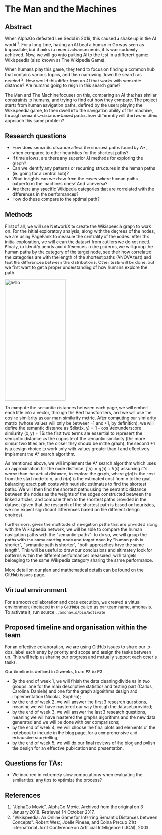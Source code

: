# The Man and the Machines

## Abstract

<!---
Created an alt intro
-->
When AlphaGo defeated Lee Sedol in 2016, this caused a shake up in the AI world <sup>1</sup>. For a long time, having an
AI beat a human in Go was seen as impossible, but thanks to recent advancements, this was suddenly achieved. Now, we will
go onto putting AI to the test in a different game: Wikispeedia (also known as The Wikipedia Game). 

When humans play this game, they tend to focus on finding a common hub that contains various topics, and then narrowing
down the search as needed <sup>2</sup>. How would this differ from an AI that works with semantic distance? Are humans
going to reign in this search game?

The Man and The Machine focuses on this, comparing an AI that has similar constraints to humans, and trying to find out
how they compare. The project starts from human navigation paths, defined by the users playing the Wikispeedia game, to 
then dwell into the navigation ability of the machine, through semantic-distance-based paths: how differently will the 
two entities approach this same problem?

<!---
Danielle's original intro

Did you ever get lost in your Wikipedia session, when a chain reaction in your thoughts lead you from the discography of your favourite artist to the colonial history of Tokelau?
Over the centuries, our personal experiences and the evolution of linguistics made us able to create connections, and we are now reflecting this tendency in knowledge graphs like Wikipedia.
However, among the countless paths connecting two topics, our fallible mind often relies on our biased knowledge to create those connections: this leads us to trace paths that can appear obvious to us, but unnecessarily long or even nonsensical to a machine, which is traditionally seeking the fastest and optimal approach.
The Man and the Machine starts from human navigation paths, defined by the users playing the Wikispeedia game, to then dwell into the navigation ability of the machine, through semantic-distance-based paths: how differently will the two entities approach this same problem?
-->
## Research questions
* How does semantic distance affect the shortest paths found by A*, when compared to other heuristics for the shortest paths?
* If time allows, are there any superior AI methods for exploring the graph?
* Can we identify any patterns or recurring structures in the human paths (ie. going for a central hub)?
* What insights can we draw from the cases where human paths outperform the machines ones? And viceversa?
* Are there any specific Wikipedia categories that are correlated with the differences in the performances?
* How do these compare to the optimal path?
 
## Methods
First of all, we will use NetworkX to create the Wikispeedia graph to work on. For the initial exploratory analysis, along with the degrees of the nodes, we are using PageRank to measure the centrality of the nodes. After this initial exploration, we will clean the dataset from outliers we do not need. Finally, to identify trends and differences in the patterns, we will group the human paths by the category of the target node, see their how correlated the categories are with the length of the shortest paths (ANOVA test) and test the differences between the distributions.
Other tests will be done, but we first want to get a proper understanding of how humans explore the path.

<img src="Figures/AveragePageRank60.png" alt="hello" width="200" height="400"/>


To compute the semantic distances between each page, we will embed each title into a vector, through the Bert transformers, and we will use the cosine similarity as our main similarity metric. 
After computing our similarity matrix (whose values will only be between -1 and +1, by definition), we will define the semantic distance as $dist(x, y) = 1 - cos \textunderscore similarity (x, y) + 1$: the first two terms are essential to represent the semantic distance as the opposite of the semantic similarity (the more similar two titles are, the closer they should be in the graph), the second $+1$ is a design choice to work only with values greater than 1 and effectively implement the A* search algorithm.

As mentioned above, we will implement the A* search algorithm which uses an approximation for the node distance, $f(n) = g(n) + h(n)$ assuming it's worse than the actual distance, to explore the graph, where $g(n)$ is the cost from the start node to n, and $h(n)$ is the estimated cost from n to the goal, balancing exact path costs with heuristic estimates to find the shortest paths.
We will then find the shortest paths using the semantic distance between the nodes as the weights of the edges constructed between the linked articles, and compare them to the shortest paths provided in the dataset (given that the research of the shortest path is based on heuristics, we can expect significant differences based on the different design choices).

Furthermore, given the multitude of navigation paths that are provided along with the Wikispeedia network, we will be able to compare the human navigation paths with the "semantic-paths": to do so, we will group the paths with the same starting node and target node by "human path is shorter", "semantic path is shorter", "both approaches have the same length". This will be useful to draw our conclusions and ultimately look for patterns within the different performances measured, with targets belonging to the same Wikipedia category sharing the same performance.

More detail on our plan and mathematical details can be found on the GitHub issues page.

## Virtual environment
For a smooth collaboration and code execution, we created a virtual environment (included in this GitHub) called as our team name, amonavis.
To activate it, run source ``` ./amonavis/bin/activate ```

## Proposed timeline and organisation within the team
For an effective collaboration, we are using GitHub issues to share our to-dos, label each entry by priority and scope and assign the tasks between un. This will help us sharing our progress and mutually support each other's tasks. 

Our timeline is defined in 5 weeks, from P2 to P3:
* By the end of week 1, we will finish the data cleaning divide us in two groups: one for the main descriptive statistics and testing part (Carlos, Carolina, Daniele) and one for the graph algorithms design and implementation (Nicolas, Sophea);
* by the end of week 2, we will answer the first 3 research questions, meaning we will have mastered our way through the dataset provided;
* by the end of week 3, we will answer the last 3 research questions, meaning we will have mastered the graphs algorithms and the new data generated and we will be done with our comparisons;
* by the end of week 4, we will choose the final plots and elements of the notebook to include in the blog page, for a comprehensive and exhaustive storytelling;
* by the end of week 5, we will do our final reviews of the blog and polish the design for an effective publication and presentation.

## Questions for TAs: 
* We incurred in extremely slow computations when evaluating the similarities: any tips to optimize the process?

## References
1)  "AlphaGo Movie". AlphaGo Movie. Archived from the original on 3 January 2018. Retrieved 14 October 2017.
2) "Wikispeedia: An Online Game for Inferring Semantic Distances between Concepts". Robert West, Joelle Pineau, and Doina Precup 21st International Joint Conference on Artificial Intelligence (IJCAI), 2009.
